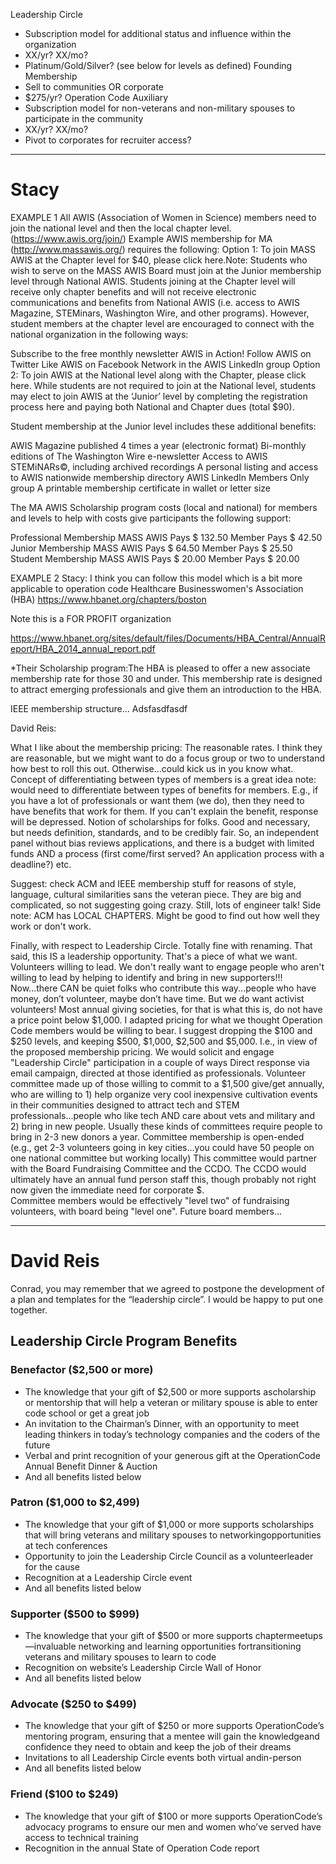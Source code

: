 Leadership Circle
- Subscription model for additional status and influence within the organization
- XX/yr? XX/mo? 
- Platinum/Gold/Silver? (see below for levels as defined)
Founding Membership
- Sell to communities OR corporate
- $275/yr?
Operation Code Auxiliary
- Subscription model for non-veterans and non-military spouses to participate in the community
- XX/yr? XX/mo?
- Pivot to corporates for recruiter access?

***

# Stacy

EXAMPLE 1
All AWIS (Association of Women in Science) members need to join the national level and then the local chapter level. (https://www.awis.org/join/)
Example AWIS membership for MA (http://www.massawis.org/) requires the following:
Option 1: To join MASS AWIS at the Chapter level for $40, please click here.Note: Students who wish to serve on the MASS AWIS Board must join at the Junior membership level through National AWIS.
Students joining at the Chapter level will receive only chapter benefits and will not receive electronic communications and benefits from National AWIS (i.e. access to AWIS Magazine, STEMinars, Washington Wire, and other programs). However, student members at the chapter level are encouraged to connect with the national organization in the following ways:

Subscribe to the free monthly newsletter AWIS in Action!
Follow AWIS on Twitter
Like AWIS on Facebook
Network in the AWIS LinkedIn group
Option 2: To join AWIS at the National level along with the Chapter, please click here.
While students are not required to join at the National level, students may elect to join AWIS at the ‘Junior’ level by completing the registration process here and paying both National and Chapter dues (total $90).

Student membership at the Junior level includes these additional benefits:

AWIS Magazine published 4 times a year (electronic format)
Bi-monthly editions of The Washington Wire e-newsletter
Access to AWIS STEMiNARs©, including archived recordings
A personal listing and access to AWIS nationwide membership directory
AWIS LinkedIn Members Only group
A printable membership certificate in wallet or letter size


The MA AWIS Scholarship program costs (local and national) for members and levels to help with costs give participants the following support:

Professional Membership
               MASS AWIS Pays $ 132.50
               Member Pays $ 42.50              
Junior Membership
               MASS AWIS Pays $ 64.50
               Member Pays $ 25.50
Student Membership
               MASS AWIS Pays $ 20.00
               Member Pays $ 20.00
        
EXAMPLE 2
Stacy: I think you can follow this model which is a bit more applicable to operation code Healthcare Businesswomen's Association (HBA) https://www.hbanet.org/chapters/boston

Note this is a FOR PROFIT organization 

https://www.hbanet.org/sites/default/files/Documents/HBA_Central/AnnualReport/HBA_2014_annual_report.pdf


*Their Scholarship program:The HBA is pleased to offer a new associate membership rate for those 30 and under. This membership rate is designed to attract emerging professionals and give them an introduction to the HBA. 


IEEE membership structure…
Adsfasdfasdf 


David Reis: 

What I like about the membership pricing:
The reasonable rates.
I think they are reasonable, but we might want to do a focus group or two to understand how best to roll this out. Otherwise...could kick us in you know what. 
Concept of differentiating between types of members is a great idea
note: would need to differentiate between types of benefits for members. E.g., if you have a lot of professionals or want them (we do), then they need to have benefits that work for them.  If you can't explain the benefit, response will be depressed.
Notion of scholarships for folks.  Good and necessary, but needs definition, standards, and to be credibly fair. So, an independent panel without bias reviews applications, and there is a budget with limited funds AND a process (first come/first served? An application process with a deadline?) etc. 

Suggest: check ACM and IEEE membership stuff for reasons of style, language, cultural similarities sans the veteran piece. They are big and complicated, so not suggesting going crazy. Still, lots of engineer talk!  Side note: ACM has LOCAL CHAPTERS. Might be good to find out how well they work or don't work.  

Finally, with respect to Leadership Circle.
Totally fine with renaming.
That said, this IS a leadership opportunity. That's a piece of what we want. Volunteers willing to lead. We don't really want to engage people who aren't willing to lead by helping to identify and bring in new supporters!!!  Now...there CAN be quiet folks who contribute this way...people who have money, don’t volunteer, maybe don’t have time. But we do want activist volunteers!
Most annual giving societies, for that is what this is, do not have a price point below $1,000. I adapted pricing for what we thought Operation Code members would be willing to bear.
I suggest dropping the $100 and $250 levels, and keeping $500, $1,000, $2,500 and $5,000.  I.e., in view of the proposed membership pricing.
We would solicit and engage "Leadership Circle" participation in a couple of ways
Direct response via email campaign, directed at those identified as professionals.
Volunteer committee made up of those willing to commit to a $1,500 give/get annually, who are willing to 1) help organize very cool inexpensive cultivation events in their communities designed to attract tech and STEM professionals...people who like tech AND care about vets and military and 2) bring in new people. Usually these kinds of committees require people to bring in 2-3 new donors a year. Committee membership is open-ended (e.g., get 2-3 volunteers going in key cities...you could have 50 people on one national committee but working locally)
This committee would partner with the Board Fundraising Committee and the CCDO.  The CCDO would ultimately have an annual fund person staff this, though probably not right now given the immediate need for corporate $.  
Committee members would be effectively "level two" of fundraising volunteers, with board being "level one". Future board members…

***

# David Reis

Conrad, you may remember that we agreed to postpone the development of a plan and templates for the “leadership circle”.  I would be happy to put one together.

## Leadership Circle Program Benefits

### Benefactor ​​​($2,500 or more) 
- The​ ​knowledge​ ​that​ ​your​ ​gift​ ​of​ ​$2,500​ ​or​ ​more​ ​supports​ ​a​ ​scholarship​ or mentorship ​that​ ​will​ ​help​ ​a​ ​veteran​ ​or​ ​military​ ​spouse​ ​is able​ ​to​ ​enter​ ​code​ ​school or get a great job
- An​ ​invitation​ ​to​ ​the​ ​Chairman’s​ ​Dinner,​ ​with​ ​an​ ​opportunity​ ​to​ ​meet​ ​leading​ ​thinkers​ ​in​ ​today’s​ ​technology companies​ ​and​ ​the​ ​coders​ ​of​ ​the​ ​future 
- Verbal​ ​and​ ​print​ ​recognition​ ​of​ ​your​ ​generous​ ​gift​ ​at​ ​the​ ​Operation​ ​Code​ ​Annual​ ​Benefit​ ​Dinner​ ​&​ ​Auction 
- And​ ​all​ ​benefits​ ​listed​ ​below 

### Patron ($1,000 to $2,499) 
- The​ ​knowledge​ ​that​ ​your​ ​gift​ ​of​ ​$1,000​ ​or​ ​more​ ​supports​ ​scholarships​ ​that​ ​will​ ​bring​ ​veterans​ ​and​ ​military​ ​spouses to​ ​networking​ ​opportunities​ ​at​ ​tech​ ​conferences 
- Opportunity​ ​to​ ​join​ ​the​ ​Leadership​ ​Circle​ ​Council​ ​as​ ​a​ ​volunteer​ ​leader​ ​for​ ​the​ ​cause 
- Recognition​ ​at​ ​a​ ​Leadership​ ​Circle​ ​event 
- And​ ​all​ ​benefits​ ​listed​ ​below 

### Supporter ($500 to $999) 
- The​ ​knowledge​ ​that​ ​your​ ​gift​ ​of​ ​$500​ ​or​ ​more​ ​supports​ chapter​ ​meetups—​invaluable​ ​networking and​ ​learning​ ​opportunities ​for​ ​transitioning​ ​veterans​ ​and​ ​military​ ​spouses​ ​to​ ​learn​ ​to​ ​code 
- Recognition​ ​on​ ​website’s​ ​Leadership​ ​Circle​ ​Wall​ ​of​ ​Honor  
- And​ ​all​ ​benefits​ ​listed​ ​below 

### Advocate​​ ($250​ to​ $499) 
- The​ ​knowledge​ ​that​ ​your​ ​gift​ ​of​ ​$250​ ​or​ ​more​ ​supports​ ​Operation​ ​Code’s​ ​mentoring​ ​program,​ ​ensuring​ ​that​ ​a mentee​ ​will​ ​gain​ ​the​ ​knowledge​ ​and​ ​confidence​ ​they​ ​need​ ​to​ ​obtain​ ​and​ ​keep​ ​the​ ​job​ ​of​ ​their​ ​dreams 
- Invitations​ ​to​ ​all​ ​Leadership​ ​Circle​ ​events​ ​both​ ​virtual​ ​and​ ​in-person 
- And​ ​all​ ​benefits​ ​listed​ ​below 

### Friend​ ($100​ to​ $249) 
- The​ ​knowledge​ ​that​ ​your​ ​gift​ ​of​ ​$100​ ​or​ ​more​ ​supports​ ​Operation​ ​Code’s​ ​advocacy​ ​programs​ ​to​ ​ensure​ ​our​ ​men and​ ​women​ ​who’ve​ ​served​ ​have​ ​access​ ​to​ ​technical​ ​training  
- Recognition​ ​in​ ​the​ ​annual​ ​State​ ​of​ ​Operation​ ​Code​ ​report 